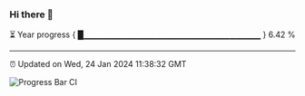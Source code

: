 ### Hi there 👋

⏳ Year progress { █▁▁▁▁▁▁▁▁▁▁▁▁▁▁▁▁▁▁▁▁▁▁▁▁▁▁▁▁▁ } 6.42 %

---

⏰ Updated on Wed, 24 Jan 2024 11:38:32 GMT

![Progress Bar CI](https://github.com/IshwaranRudhara/GIT-ACTION/workflows/Progress%20Bar%20CI/badge.svg)
